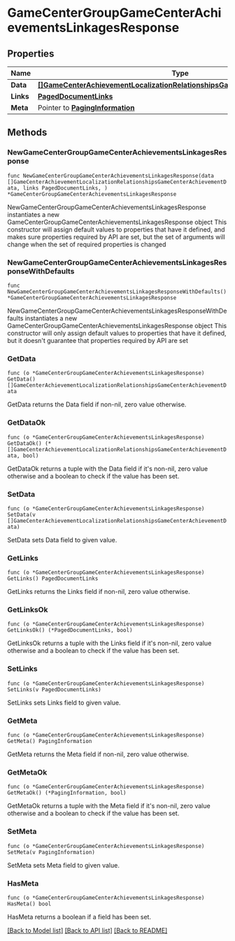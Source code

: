 # GameCenterGroupGameCenterAchievementsLinkagesResponse

## Properties

Name | Type | Description | Notes
------------ | ------------- | ------------- | -------------
**Data** | [**[]GameCenterAchievementLocalizationRelationshipsGameCenterAchievementData**](GameCenterAchievementLocalizationRelationshipsGameCenterAchievementData.md) |  | 
**Links** | [**PagedDocumentLinks**](PagedDocumentLinks.md) |  | 
**Meta** | Pointer to [**PagingInformation**](PagingInformation.md) |  | [optional] 

## Methods

### NewGameCenterGroupGameCenterAchievementsLinkagesResponse

`func NewGameCenterGroupGameCenterAchievementsLinkagesResponse(data []GameCenterAchievementLocalizationRelationshipsGameCenterAchievementData, links PagedDocumentLinks, ) *GameCenterGroupGameCenterAchievementsLinkagesResponse`

NewGameCenterGroupGameCenterAchievementsLinkagesResponse instantiates a new GameCenterGroupGameCenterAchievementsLinkagesResponse object
This constructor will assign default values to properties that have it defined,
and makes sure properties required by API are set, but the set of arguments
will change when the set of required properties is changed

### NewGameCenterGroupGameCenterAchievementsLinkagesResponseWithDefaults

`func NewGameCenterGroupGameCenterAchievementsLinkagesResponseWithDefaults() *GameCenterGroupGameCenterAchievementsLinkagesResponse`

NewGameCenterGroupGameCenterAchievementsLinkagesResponseWithDefaults instantiates a new GameCenterGroupGameCenterAchievementsLinkagesResponse object
This constructor will only assign default values to properties that have it defined,
but it doesn't guarantee that properties required by API are set

### GetData

`func (o *GameCenterGroupGameCenterAchievementsLinkagesResponse) GetData() []GameCenterAchievementLocalizationRelationshipsGameCenterAchievementData`

GetData returns the Data field if non-nil, zero value otherwise.

### GetDataOk

`func (o *GameCenterGroupGameCenterAchievementsLinkagesResponse) GetDataOk() (*[]GameCenterAchievementLocalizationRelationshipsGameCenterAchievementData, bool)`

GetDataOk returns a tuple with the Data field if it's non-nil, zero value otherwise
and a boolean to check if the value has been set.

### SetData

`func (o *GameCenterGroupGameCenterAchievementsLinkagesResponse) SetData(v []GameCenterAchievementLocalizationRelationshipsGameCenterAchievementData)`

SetData sets Data field to given value.


### GetLinks

`func (o *GameCenterGroupGameCenterAchievementsLinkagesResponse) GetLinks() PagedDocumentLinks`

GetLinks returns the Links field if non-nil, zero value otherwise.

### GetLinksOk

`func (o *GameCenterGroupGameCenterAchievementsLinkagesResponse) GetLinksOk() (*PagedDocumentLinks, bool)`

GetLinksOk returns a tuple with the Links field if it's non-nil, zero value otherwise
and a boolean to check if the value has been set.

### SetLinks

`func (o *GameCenterGroupGameCenterAchievementsLinkagesResponse) SetLinks(v PagedDocumentLinks)`

SetLinks sets Links field to given value.


### GetMeta

`func (o *GameCenterGroupGameCenterAchievementsLinkagesResponse) GetMeta() PagingInformation`

GetMeta returns the Meta field if non-nil, zero value otherwise.

### GetMetaOk

`func (o *GameCenterGroupGameCenterAchievementsLinkagesResponse) GetMetaOk() (*PagingInformation, bool)`

GetMetaOk returns a tuple with the Meta field if it's non-nil, zero value otherwise
and a boolean to check if the value has been set.

### SetMeta

`func (o *GameCenterGroupGameCenterAchievementsLinkagesResponse) SetMeta(v PagingInformation)`

SetMeta sets Meta field to given value.

### HasMeta

`func (o *GameCenterGroupGameCenterAchievementsLinkagesResponse) HasMeta() bool`

HasMeta returns a boolean if a field has been set.


[[Back to Model list]](../README.md#documentation-for-models) [[Back to API list]](../README.md#documentation-for-api-endpoints) [[Back to README]](../README.md)


